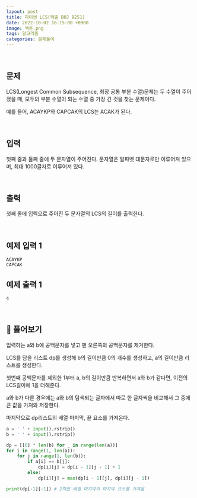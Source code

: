 ```yaml
---
layout: post
title: 파이썬 LCS(백준 BOJ 9251)
date: 2022-10-02 16:15:00 +0900
image: 백준.png
tags: 알고리즘
categories: 문제풀이
---
```


<br>

## 문제

LCS(Longest Common Subsequence, 최장 공통 부분 수열)문제는 두 수열이 주어졌을 때, 모두의 부분 수열이 되는 수열 중 가장 긴 것을 찾는 문제이다.

예를 들어, ACAYKP와 CAPCAK의 LCS는 ACAK가 된다.

<br>

## 입력

첫째 줄과 둘째 줄에 두 문자열이 주어진다. 문자열은 알파벳 대문자로만 이루어져 있으며, 최대 1000글자로 이루어져 있다.

<br>

## 출력

첫째 줄에 입력으로 주어진 두 문자열의 LCS의 길이를 출력한다.

<br>

## 예제 입력 1

```
ACAYKP
CAPCAK
```

## 예제 출력 1 

```
4
```

<br>

## 📝 풀어보기

입력하는 a와 b에 공백문자를 넣고 맨 오른쪽의 공백문자를 제거한다.

LCS를 담을 리스트 dp를 생성해 b의 길이만큼 0의 개수를 생성하고, a의 길이만큼   리스트를 생성한다.

첫번째 공백문자를 제외한 1부터 a, b의 길이만큼 반복하면서 a와 b가 같다면,  이전의 LCS길이에 1을 더해준다.

a와 b가 다른 경우에는 a와 b의 탐색되는 글자에서 따로 한 글자씩을 비교해서 그 중에 큰 값을 가져와 저장한다.

마지막으로 dp리스트의 배열 마지막, 끝 요소를 가져온다.

``` python
a = ' ' + input().rstrip()
b = ' ' + input().rstrip()

dp = [[0] * len(b) for _ in range(len(a))]
for i in range(1, len(a)):
    for j in range(1, len(b)):
        if a[i] == b[j]: 
            dp[i][j] = dp[i - 1][j - 1] + 1
        else:
            dp[i][j] = max(dp[i - 1][j], dp[i][j - 1])

print(dp[-1][-1]) # 2차원 배열 마지막의 마지막 요소를 가져옴
```

